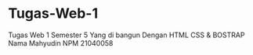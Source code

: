 # Tugas-Web-1
Tugas Web 1 Semester 5 Yang di bangun Dengan HTML CSS & BOSTRAP
 Nama Mahyudin
 NPM 21040058